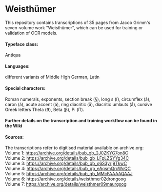 # Weisthümer
This repository contains transcriptions of 35 pages from Jacob Grimm's seven-volume work "Weisthümer", which can be used for training or validation of OCR models.

#### Typeface class: 
Antiqua

#### Languages:
different variants of Middle High German, Latin

#### Special characters:
Roman numerals, exponents, section break (§), long s (ſ), circumflex (â), caron (ǎ), acute accent (á), ring diacritic (å), diacritic umlauts (aͤ), cursive Greek letters Theta (ϑ), Beta (β), Pi (Π).

#### Further details on the transcription and training workflow can be found in the Wiki

#### Sources:
The transcriptions refer to digitised material available on archive.org: <br>
Volume 1: https://archive.org/details/bub_gb_2J0ZKYG7on8C <br>
Volume 2: https://archive.org/details/bub_gb_LFpLZSYYg34C <br>
Volume 3: https://archive.org/details/bub_gb_o6S3yrj9TkwC <br>
Volume 4: https://archive.org/details/bub_gb_eAqsmQrcWcQC <br>
Volume 5: https://archive.org/details/bub_gb_MMcFAAAAQAAJ <br>
Volume 6: https://archive.org/details/weisthmer02drongoog <br>
Volume 7: https://archive.org/details/weisthmer09maurgoog <br>



